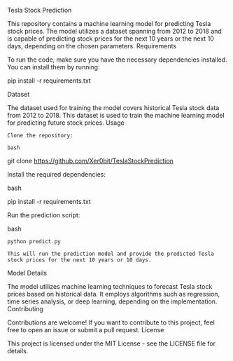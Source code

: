 Tesla Stock Prediction

This repository contains a machine learning model for predicting Tesla stock prices. The model utilizes a dataset spanning from 2012 to 2018 and is capable of predicting stock prices for the next 10 years or the next 10 days, depending on the chosen parameters.
Requirements

To run the code, make sure you have the necessary dependencies installed. You can install them by running:

pip install -r requirements.txt

Dataset

The dataset used for training the model covers historical Tesla stock data from 2012 to 2018. This dataset is used to train the machine learning model for predicting future stock prices.
Usage

    Clone the repository:

    bash

git clone https://github.com/Xer0bit/TeslaStockPrediction

Install the required dependencies:

bash

pip install -r requirements.txt

Run the prediction script:

bash

    python predict.py

    This will run the prediction model and provide the predicted Tesla stock prices for the next 10 years or 10 days.

Model Details

The model utilizes machine learning techniques to forecast Tesla stock prices based on historical data. It employs algorithms such as regression, time series analysis, or deep learning, depending on the implementation.
Contributing

Contributions are welcome! If you want to contribute to this project, feel free to open an issue or submit a pull request.
License

This project is licensed under the MIT License - see the LICENSE file for details.
